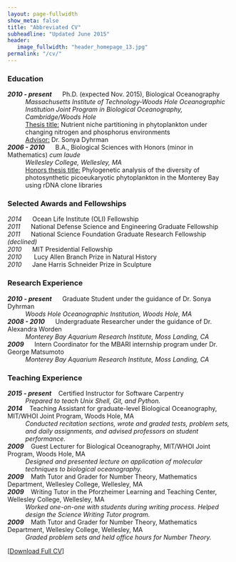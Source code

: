 ```yaml
---
layout: page-fullwidth
show_meta: false
title: "Abbreviated CV"
subheadline: "Updated June 2015"
header:
   image_fullwidth: "header_homepage_13.jpg"
permalink: "/cv/"
---
```

<h3>Education</h3>
<dl>
<dt> <b><i>2010 - present</i></b>&nbsp;&nbsp;&nbsp;&nbsp;&nbsp;&nbsp;Ph.D. (expected Nov. 2015), Biological Oceanography </dt>
<dd><i>Massachusetts Institute of Technology-Woods Hole Oceanographic Institution Joint Program in Biological Oceanography, Cambridge/Woods Hole</i>
<br><u>Thesis title:</u>  Nutrient niche partitioning in phytoplankton under changing nitrogen and phosphorus environments
<br><u>Advisor:</u>  Dr. Sonya Dyhrman</dd>
<dt> <b><i>2006 - 2010</i></b>&nbsp;&nbsp;&nbsp;&nbsp;&nbsp;&nbsp;B.A., Biological Sciences with Honors (minor in Mathematics) <i>cum laude</i> </dt>
<dd><i>Wellesley College, Wellesley, MA</i>
<br><u>Honors thesis title:</u> Phylogenetic analysis of the diversity of photosynthetic picoeukaryotic phytoplankton in the Monterey Bay using rDNA clone libraries</dd>
</dl>

<h3>Selected Awards and Fellowships</h3>
<!--<table style="width:100%">-->
<!--<table border=0>-->
<!--<table bgcolor="#FFFFFF">-->
<!--   <tr>-->
<!--    <td>2014</td>-->
<!--    <td>Ocean Life Institute (OLI) Fellowship</td>		-->
<!--  </tr>-->

<!--  <tr>-->
<!--    <td>2011</td>-->
<!--    <td>National Defense Science and Engineering Graduate (NDSEG) Fellowship</td>		-->
<!--  </tr>-->
<!--  <tr>-->
<!--    <td>2011</td>-->
<!--    <td>National Science Foundation Graduate Research Fellowship <i>(declined)</i></td>		-->
<!--  </tr>-->
<!--  <tr>-->
<!--    <td>2010</td>-->
<!--    <td>MIT Presidential Fellowship</td>		-->
<!--  </tr>-->
<!--    <tr>-->
<!--    <td>2010</td>-->
<!--    <td>Lucy Allen Branch Prize in Natural History</td>		-->
<!--  </tr>-->
<!--    <tr>-->
<!--    <td>2010</td>-->
<!--    <td>Jane Harris Schneider Prize in Sculpture</td>		-->
<!--  </tr>-->
<!--</table>-->
<i>2014</i>&nbsp;&nbsp;&nbsp;&nbsp;&nbsp;&nbsp;Ocean Life Institute (OLI) Fellowship<br>
<i>2011</i>&nbsp;&nbsp;&nbsp;&nbsp;&nbsp;&nbsp;National Defense Science and Engineering Graduate Fellowship<br>
<i>2011</i>&nbsp;&nbsp;&nbsp;&nbsp;&nbsp;&nbsp;National Science Foundation Graduate Research Fellowship <i>(declined)</i><br>
<i>2010</i>&nbsp;&nbsp;&nbsp;&nbsp;&nbsp;&nbsp;MIT Presidential Fellowship<br>
<i>2010</i>&nbsp;&nbsp;&nbsp;&nbsp;&nbsp;&nbsp; Lucy Allen Branch Prize in Natural History<br>
<i>2010</i>&nbsp;&nbsp;&nbsp;&nbsp;&nbsp;&nbsp;Jane Harris Schneider Prize in Sculpture<br>

<h3>Research Experience</h3>
<dl>
<dt> <b><i>2010 - present</i></b>&nbsp;&nbsp;&nbsp;&nbsp;&nbsp;&nbsp;Graduate Student under the guidance of Dr. Sonya Dyhrman 
 </dt>
<dd><i>Woods Hole Oceanographic Institution, Woods Hole, MA</i></dd>
<dt> <b><i>2008 - 2010</i></b>&nbsp;&nbsp;&nbsp;&nbsp;&nbsp;&nbsp;Undergraduate Researcher under the guidance of Dr. Alexandra Worden 
 </dt>
<dd><i>Monterey Bay Aquarium Research Institute, Moss Landing, CA </i></dd>
<dt> <b><i>2009</i></b>&nbsp;&nbsp;&nbsp;&nbsp;&nbsp;&nbsp;Intern Coordinator for the MBARI internship program under Dr. George Matsumoto
 </dt>
<dd><i>Monterey Bay Aquarium Research Institute, Moss Landing, CA </i></dd>
</dl>

<h3>Teaching Experience</h3>
<dl>
<dt> <b><i>2015 - present</i></b>&nbsp;&nbsp;&nbsp;&nbsp;Certified Instructor for Software Carpentry
 </dt>
 <dd><i>Prepared to teach Unix Shell, Git, and Python. </i></dd>
<dt> <b><i>2014</i></b>&nbsp;&nbsp;&nbsp;&nbsp;Teaching Assistant for graduate-level Biological Oceanography, MIT/WHOI Joint Program, Woods Hole, MA
 </dt>
<dd><i>Conducted recitation sections, wrote and graded tests, problem sets, and daily assignments, and
advised professors on student performance.</i></dd>
<dt> <b><i>2009</i></b>&nbsp;&nbsp;&nbsp;&nbsp;Guest Lecturer for Biological Oceanography, MIT/WHOI Joint Program, Woods Hole, MA
 </dt>
<dd><i>Designed and presented lecture on application of molecular techniques to biological oceanography.</i></dd>
<dt> <b><i>2009</i></b>&nbsp;&nbsp;&nbsp;&nbsp;Math Tutor and Grader for Number Theory, Mathematics Department, Wellesley College, Wellesley, MA
 </dt>
<dd><i></i></dd>
<dt> <b><i>2009</i></b>&nbsp;&nbsp;&nbsp;&nbsp;Writing Tutor in the Pforzheimer Learning and Teaching Center, Wellesley College, Wellesley, MA
 </dt>
<dd><i>Worked one-on-one with students during writing process. Helped design the Science Writing Tutor program.</i></dd>
<dt> <b><i>2009</i></b>&nbsp;&nbsp;&nbsp;&nbsp;Math Tutor and Grader for Number Theory, Mathematics Department, Wellesley College, Wellesley, MA
 </dt>
<dd><i>Graded problem sets and held office hours for Number Theory. </i></dd>
</dl>

[<a href="../downloads/Alexander_CV_March2015.pdf">Download Full CV</a>]

